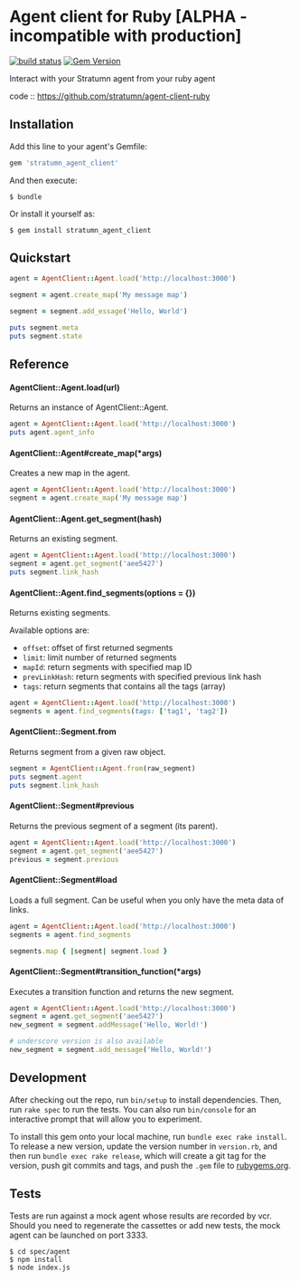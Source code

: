 # Agent client for Ruby [ALPHA - incompatible with production]

[![build status](https://travis-ci.org/stratumn/agent-client-ruby.svg?branch=master)](https://travis-ci.org/stratumn/agent-client-ruby.svg?branch=master)
[![Gem Version](https://badge.fury.io/rb/stratumn_agent_client.svg)](https://badge.fury.io/rb/stratumn_agent_client)

Interact with your Stratumn agent from your ruby agent

code  :: https://github.com/stratumn/agent-client-ruby

## Installation

Add this line to your agent's Gemfile:

```ruby
gem 'stratumn_agent_client'
```

And then execute:

    $ bundle

Or install it yourself as:

    $ gem install stratumn_agent_client

## Quickstart

```ruby
agent = AgentClient::Agent.load('http://localhost:3000')

segment = agent.create_map('My message map')

segment = segment.add_essage('Hello, World')

puts segment.meta
puts segment.state
```

## Reference

#### AgentClient::Agent.load(url)

Returns an instance of AgentClient::Agent.

```ruby
agent = AgentClient::Agent.load('http://localhost:3000')
puts agent.agent_info
```

#### AgentClient::Agent#create_map(*args)

Creates a new map in the agent.

```ruby
agent = AgentClient::Agent.load('http://localhost:3000')
segment = agent.create_map('My message map')
```

#### AgentClient::Agent.get_segment(hash)

Returns an existing segment.

```ruby
agent = AgentClient::Agent.load('http://localhost:3000')
segment = agent.get_segment('aee5427')
puts segment.link_hash
```

#### AgentClient::Agent.find_segments(options = {})

Returns existing segments.

Available options are:
- `offset`: offset of first returned segments
- `limit`: limit number of returned segments
- `mapId`: return segments with specified map ID
- `prevLinkHash`: return segments with specified previous link hash
- `tags`: return segments that contains all the tags (array)

```ruby
agent = AgentClient::Agent.load('http://localhost:3000')
segments = agent.find_segments(tags: ['tag1', 'tag2'])
```

#### AgentClient::Segment.from

Returns segment from a given raw object.

```ruby
segment = AgentClient::Agent.from(raw_segment)
puts segment.agent
puts segment.link_hash
```

#### AgentClient::Segment#previous

Returns the previous segment of a segment (its parent).

```ruby
agent = AgentClient::Agent.load('http://localhost:3000')
segment = agent.get_segment('aee5427')
previous = segment.previous
```

#### AgentClient::Segment#load

Loads a full segment. Can be useful when you only have the meta data of links.

```ruby
agent = AgentClient::Agent.load('http://localhost:3000')
segments = agent.find_segments

segments.map { |segment| segment.load }
```

#### AgentClient::Segment#transition_function(*args)

Executes a transition function and returns the new segment.

```ruby
agent = AgentClient::Agent.load('http://localhost:3000')
segment = agent.get_segment('aee5427')
new_segment = segment.addMessage('Hello, World!')

# underscore version is also available
new_segment = segment.add_message('Hello, World!')
```

## Development

After checking out the repo, run `bin/setup` to install dependencies. Then, run `rake spec` to run the tests. You can also run `bin/console` for an interactive prompt that will allow you to experiment.

To install this gem onto your local machine, run `bundle exec rake install`. To release a new version, update the version number in `version.rb`, and then run `bundle exec rake release`, which will create a git tag for the version, push git commits and tags, and push the `.gem` file to [rubygems.org](https://rubygems.org).

## Tests

Tests are run against a mock agent whose results are recorded by vcr.
Should you need to regenerate the cassettes or add new tests, the mock agent can be launched on port 3333.

```
$ cd spec/agent
$ npm install
$ node index.js
```
